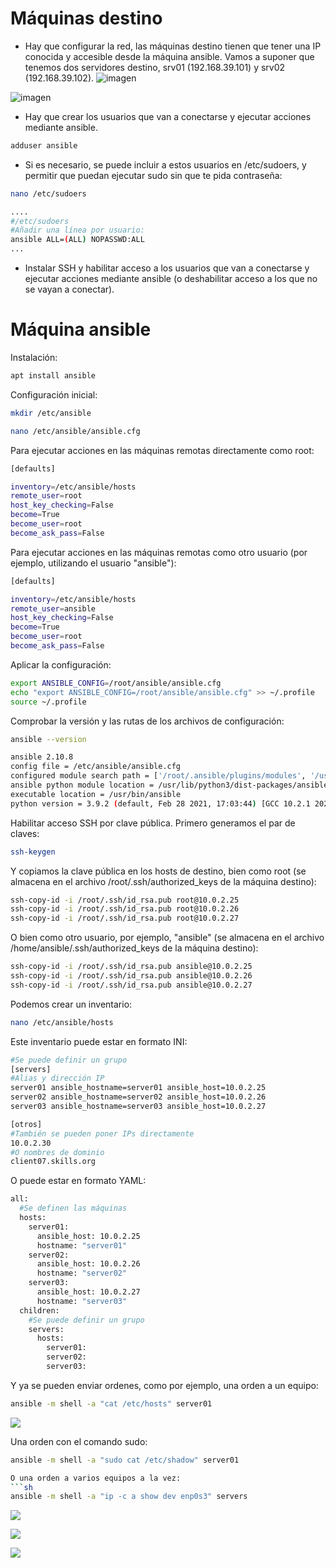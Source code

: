 

# Máquinas destino

- Hay que configurar la red, las máquinas destino tienen que tener una IP conocida y accesible desde la máquina ansible.
Vamos a suponer que tenemos dos servidores destino, srv01 (192.168.39.101) y srv02 (192.168.39.102).
![imagen](https://github.com/andergl/SpainSkills2024-public/assets/52236484/9ee97c09-eb46-440b-a28c-f3a1827a8f18)

![imagen](https://github.com/andergl/SpainSkills2024-public/assets/52236484/861e06bd-c968-47d9-8516-5e772d57f8df)


- Hay que crear los usuarios que van a conectarse y ejecutar acciones mediante ansible.
```sh
adduser ansible
```

- Si es necesario, se puede incluir a estos usuarios en /etc/sudoers, y permitir que puedan ejecutar sudo sin que te pida contraseña:
```sh
nano /etc/sudoers
```
```sh
....
#/etc/sudoers
#Añadir una línea por usuario:
ansible ALL=(ALL) NOPASSWD:ALL
...
```
  
- Instalar SSH y habilitar acceso a los usuarios que van a conectarse y ejecutar acciones mediante ansible (o deshabilitar acceso a los que no se vayan a conectar).


# Máquina ansible


Instalación:
```sh
apt install ansible
```

Configuración inicial:
```sh
mkdir /etc/ansible
```

```sh
nano /etc/ansible/ansible.cfg
```

Para ejecutar acciones en las máquinas remotas directamente como root:
```sh
[defaults]

inventory=/etc/ansible/hosts
remote_user=root
host_key_checking=False
become=True
become_user=root
become_ask_pass=False
```

Para ejecutar acciones en las máquinas remotas como otro usuario (por ejemplo, utilizando el usuario "ansible"):
```sh
[defaults]

inventory=/etc/ansible/hosts
remote_user=ansible
host_key_checking=False
become=True
become_user=root
become_ask_pass=False
```

Aplicar la configuración:
```sh
export ANSIBLE_CONFIG=/root/ansible/ansible.cfg
echo "export ANSIBLE_CONFIG=/root/ansible/ansible.cfg" >> ~/.profile
source ~/.profile
```
Comprobar la versión y las rutas de los archivos de configuración:
```sh
ansible --version
```

```sh
ansible 2.10.8
config file = /etc/ansible/ansible.cfg
configured module search path = ['/root/.ansible/plugins/modules', '/usr/share/ansible/plugins/modules']
ansible python module location = /usr/lib/python3/dist-packages/ansible
executable location = /usr/bin/ansible
python version = 3.9.2 (default, Feb 28 2021, 17:03:44) [GCC 10.2.1 20210110]
```

Habilitar acceso SSH por clave pública. Primero generamos el par de claves:
```sh
ssh-keygen
```
Y copiamos la clave pública en los hosts de destino, bien como root (se almacena en el archivo /root/.ssh/authorized_keys de la máquina destino):
```sh
ssh-copy-id -i /root/.ssh/id_rsa.pub root@10.0.2.25
ssh-copy-id -i /root/.ssh/id_rsa.pub root@10.0.2.26
ssh-copy-id -i /root/.ssh/id_rsa.pub root@10.0.2.27
```

O bien como otro usuario, por ejemplo, "ansible" (se almacena en el archivo /home/ansible/.ssh/authorized_keys de la máquina destino):
```sh
ssh-copy-id -i /root/.ssh/id_rsa.pub ansible@10.0.2.25
ssh-copy-id -i /root/.ssh/id_rsa.pub ansible@10.0.2.26
ssh-copy-id -i /root/.ssh/id_rsa.pub ansible@10.0.2.27
```


Podemos crear un inventario:
```sh
nano /etc/ansible/hosts
```
Este inventario puede estar en formato INI:
```sh
#Se puede definir un grupo
[servers]
#Alias y dirección IP
server01 ansible_hostname=server01 ansible_host=10.0.2.25
server02 ansible_hostname=server02 ansible_host=10.0.2.26
server03 ansible_hostname=server03 ansible_host=10.0.2.27

[otros]
#También se pueden poner IPs directamente
10.0.2.30
#O nombres de dominio
client07.skills.org
```

O puede estar en formato YAML:
```sh
all:
  #Se definen las máquinas
  hosts:
    server01:
      ansible_host: 10.0.2.25
      hostname: "server01"
    server02:
      ansible_host: 10.0.2.26
      hostname: "server02"
    server03:
      ansible_host: 10.0.2.27
      hostname: "server03"
  children:
    #Se puede definir un grupo
    servers:
      hosts:
        server01:
        server02:
        server03:
```

Y ya se pueden enviar ordenes, como por ejemplo, una orden a un equipo:
```sh
ansible -m shell -a "cat /etc/hosts" server01
```
![](images/ansible01.png)

Una orden con el comando sudo:
```sh
ansible -m shell -a "sudo cat /etc/shadow" server01

O una orden a varios equipos a la vez:
```sh
ansible -m shell -a "ip -c a show dev enp0s3" servers
```
![](images/ansible02.png)



![](images/ansible03.png)



![](images/ansible04.png)

```sh

```

```sh

```

```sh

```

```sh

```

```sh

```

```sh

```

```sh

```


```sh

```

```sh

```

```sh

```

```sh

```

```sh

```

```sh

```

```sh

```

```sh

```
